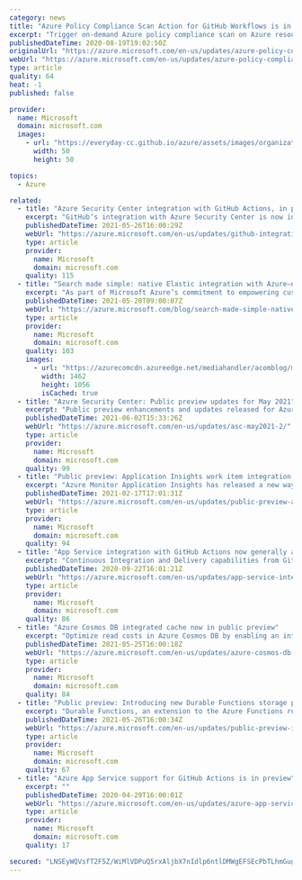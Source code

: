 ```yaml
---
category: news
title: "Azure Policy Compliance Scan Action for GitHub Workflows is in public preview"
excerpt: "Trigger on-demand Azure policy compliance scan on Azure resources from GitHub workflows and proceed/fail workflow execution depending on compliance state of resources. "
publishedDateTime: 2020-08-19T19:02:50Z
originalUrl: "https://azure.microsoft.com/en-us/updates/azure-policy-compliance-scan-action-for-github-workflows-is-in-public-preview/"
webUrl: "https://azure.microsoft.com/en-us/updates/azure-policy-compliance-scan-action-for-github-workflows-is-in-public-preview/"
type: article
quality: 64
heat: -1
published: false

provider:
  name: Microsoft
  domain: microsoft.com
  images:
    - url: "https://everyday-cc.github.io/azure/assets/images/organizations/microsoft.com-50x50.jpg"
      width: 50
      height: 50

topics:
  - Azure

related:
  - title: "Azure Security Center integration with GitHub Actions, in public preview"
    excerpt: "GitHub’s integration with Azure Security Center is now in public preview—offering new ways for you to integrate security and compliance into early stages of the software development lifecycle. "
    publishedDateTime: 2021-05-26T16:00:29Z
    webUrl: "https://azure.microsoft.com/en-us/updates/github-integration-with-azure-security-center-now-in-public-preview/"
    type: article
    provider:
      name: Microsoft
      domain: microsoft.com
    quality: 115
  - title: "Search made simple: native Elastic integration with Azure—now in preview"
    excerpt: "As part of Microsoft Azure’s commitment to empowering customers to migrate and modernize their applications and run in the cloud, we work with partners to achieve this vision. Today, we are announcing the preview release of the Elastic offering on Azure."
    publishedDateTime: 2021-05-20T09:00:07Z
    webUrl: "https://azure.microsoft.com/blog/search-made-simple-native-elastic-integration-with-azure-now-in-preview/"
    type: article
    provider:
      name: Microsoft
      domain: microsoft.com
    quality: 103
    images:
      - url: "https://azurecomcdn.azureedge.net/mediahandler/acomblog/media/Default/blog/1afb6ffe-56f4-48ee-b800-940178032fcb.jpg"
        width: 1462
        height: 1056
        isCached: true
  - title: "Azure Security Center: Public preview updates for May 2021"
    excerpt: "Public preview enhancements and updates released for Azure Security Center in May 2021."
    publishedDateTime: 2021-06-02T15:33:26Z
    webUrl: "https://azure.microsoft.com/en-us/updates/asc-may2021-2/"
    type: article
    provider:
      name: Microsoft
      domain: microsoft.com
    quality: 99
  - title: "Public preview: Application Insights work item integration for Azure DevOps & GitHub"
    excerpt: "Azure Monitor Application Insights has released a new way to create work items based on application insights telemetry. "
    publishedDateTime: 2021-02-17T17:01:31Z
    webUrl: "https://azure.microsoft.com/en-us/updates/public-preview-application-insights-work-item-integration-for-azure-devops-github/"
    type: article
    provider:
      name: Microsoft
      domain: microsoft.com
    quality: 94
  - title: "App Service integration with GitHub Actions now generally available"
    excerpt: "Continuous Integration and Delivery capabilities from GitHub Actions are now generally available in App Service Deployment Center"
    publishedDateTime: 2020-09-22T16:01:21Z
    webUrl: "https://azure.microsoft.com/en-us/updates/app-service-integration-with-github-actions-now-ga/"
    type: article
    provider:
      name: Microsoft
      domain: microsoft.com
    quality: 86
  - title: "Azure Cosmos DB integrated cache now in public preview"
    excerpt: "Optimize read costs in Azure Cosmos DB by enabling an integrated cache, an in-memory cache that is easy to configure and requires only minimal application code changes.\n"
    publishedDateTime: 2021-05-25T16:00:18Z
    webUrl: "https://azure.microsoft.com/en-us/updates/azure-cosmos-db-integrated-cache-now-in-public-preview/"
    type: article
    provider:
      name: Microsoft
      domain: microsoft.com
    quality: 84
  - title: "Public preview: Introducing new Durable Functions storage provider options "
    excerpt: "Durable Functions, an extension to the Azure Functions runtime, adds two new storage provider options in public preview."
    publishedDateTime: 2021-05-26T16:00:34Z
    webUrl: "https://azure.microsoft.com/en-us/updates/public-preview-introducing-new-durable-functions-storage-provider-options/"
    type: article
    provider:
      name: Microsoft
      domain: microsoft.com
    quality: 67
  - title: "Azure App Service support for GitHub Actions is in preview"
    excerpt: ""
    publishedDateTime: 2020-04-29T16:00:01Z
    webUrl: "https://azure.microsoft.com/en-us/updates/azure-app-service-support-for-github-actions-is-in-preview/"
    type: article
    provider:
      name: Microsoft
      domain: microsoft.com
    quality: 17

secured: "LNSEyWQVsfT2F5Z/WiMlVDPuQ5rxAljbX7nIdlp6ntlDMWgEFSEcPbTLhmGugxL4Lv4i6z98cumPP1IDwnrRanF619XhJQmmO7YsxVDQzN1/5Igbrzs2Q6Pl3Azh+/k0rFk+JdSrhktU8wKpVFRkCFzWWTGphipuRIchaaL+Z4g7QLgzR3NBoTUDsi7uwA7v8tGZK068BjPfsvCA79PpPuNAMz8aBOCDu1m+pp+6+FMpnyqf9CtgmdAz9T2xca4ouSLyZUkbYCMS8cIcP5rbH11flp0NzksQWTU7InVTf0S2NmYHIG+1Xiums84m9MTO+DVPluLcYBK1Ruzh+Md58g==;UL06dso8rrVjwaEz6ZM4GA=="
---
```


